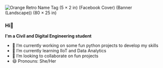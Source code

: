 ![Orange Retro Name Tag (5 × 2 in) (Facebook Cover) (Banner (Landscape)) (80 × 25 in)](https://user-images.githubusercontent.com/71338012/211106661-d0c51740-bc94-4b8b-9691-06b9c95cb5ed.gif)

### Hi👋
**I'm a Civil and Digital Engineering student** 

- 🔭 I’m currently working on some fun python projects to develop my skills
- 🌱 I’m currently learning IIoT and Data Analytics
- 👯 I’m looking to collaborate on fun projects
- 😄 Pronouns: She/Her
